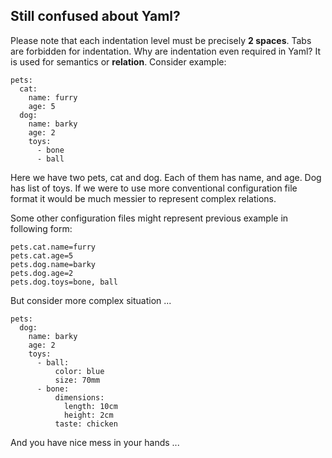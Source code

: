 ## Still confused about Yaml?
Please note that each indentation level must be precisely **2 spaces**. Tabs are forbidden for indentation. Why are indentation even required in Yaml? It is used for semantics or **relation**. Consider example:

```
pets:
  cat:
    name: furry
    age: 5
  dog:
    name: barky
    age: 2
    toys:
      - bone
      - ball
```

Here we have two pets, cat and dog. Each of them has name, and age. Dog has list of toys. If we were to use more conventional configuration file format it would be much messier to represent complex relations.

Some other configuration files might represent previous example in following form:

```
pets.cat.name=furry
pets.cat.age=5
pets.dog.name=barky
pets.dog.age=2
pets.dog.toys=bone, ball
```

But consider more complex situation ...

```
pets:
  dog:
    name: barky
    age: 2
    toys:
      - ball:
          color: blue
          size: 70mm
      - bone:
          dimensions:
            length: 10cm
            height: 2cm
          taste: chicken
```

And you have nice mess in your hands ...